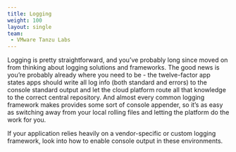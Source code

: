 ```yaml
---
title: Logging
weight: 100
layout: single
team:
 - VMware Tanzu Labs
---
```



Logging is pretty straightforward, and you’ve probably long since moved on from thinking about logging solutions and frameworks. The good news is you’re probably already where you need to be - the twelve-factor app states apps should write all log info (both standard and errors) to the console standard output and let the cloud platform route all that knowledge to the correct central repository. And almost every common logging framework makes provides some sort of console appender, so it’s as easy as switching away from your local rolling files and letting the platform do the work for you.

If your application relies heavily on a vendor-specific or custom logging framework, look into how to enable console output in these environments.

